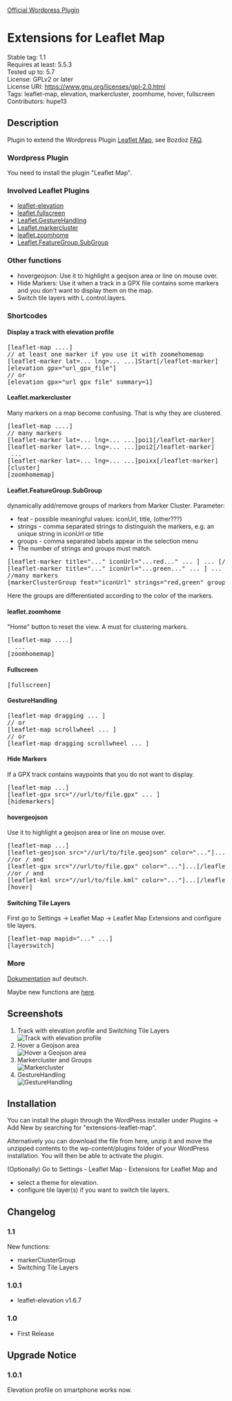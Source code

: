 <a href="https://wordpress.org/plugins/extensions-leaflet-map/">Official Wordpress Plugin</a>

# Extensions for Leaflet Map

Stable tag: 1.1  
Requires at least: 5.5.3  
Tested up to: 5.7  
License: GPLv2 or later  
License URI: https://www.gnu.org/licenses/gpl-2.0.html  
Tags: leaflet-map, elevation, markercluster, zoomhome, hover, fullscreen  
Contributors: hupe13

## Description

Plugin to extend the Wordpress Plugin <a href="https://wordpress.org/plugins/leaflet-map/">Leaflet Map</a>, see Bozdoz <a href="https://github.com/bozdoz/wp-plugin-leaflet-map#how-can-i-add-another-leaflet-plugin">FAQ</a>.

### Wordpress Plugin

You need to install the plugin "Leaflet Map".

### Involved Leaflet Plugins

*   [leaflet-elevation](https://github.com/Raruto/leaflet-elevation)
*   [leaflet.fullscreen](https://github.com/brunob/leaflet.fullscreen)
*   [Leaflet.GestureHandling](https://github.com/elmarquis/Leaflet.GestureHandling)
*   [Leaflet.markercluster](https://github.com/Leaflet/Leaflet.markercluster)
*   [leaflet.zoomhome](https://github.com/torfsen/leaflet.zoomhome)
*   [Leaflet.FeatureGroup.SubGroup](https://github.com/ghybs/Leaflet.FeatureGroup.SubGroup)

### Other functions

*   hovergeojson: Use it to highlight a geojson area or line on mouse over.
*   Hide Markers: Use it when a track in a GPX file contains some markers and you don't want to display them on the map.
*   Switch tile layers with L.control.layers.

### Shortcodes

#### Display a track with elevation profile

<pre>
[leaflet-map ....]
// at least one marker if you use it with zoomehomemap
[leaflet-marker lat=... lng=... ...]Start[/leaflet-marker]
[elevation gpx="url_gpx_file"]
// or
[elevation gpx="url_gpx_file" summary=1]
</pre>

#### Leaflet.markercluster

Many markers on a map become confusing. That is why they are clustered.

<pre>
[leaflet-map ....]
// many markers
[leaflet-marker lat=... lng=... ...]poi1[/leaflet-marker]
[leaflet-marker lat=... lng=... ...]poi2[/leaflet-marker]
 ...
[leaflet-marker lat=... lng=... ...]poixx[/leaflet-marker]
[cluster]
[zoomhomemap]
</pre>

#### Leaflet.FeatureGroup.SubGroup

dynamically add/remove groups of markers from Marker Cluster.
Parameter:
*   feat - possible meaningful values: iconUrl, title, (other???)
*   strings - comma separated strings to distinguish the markers, e.g. an unique string in iconUrl or title
*   groups - comma separated labels appear in the selection menu
*   The number of strings and groups must match.

<pre>
[leaflet-marker title="..." iconUrl="...red..." ... ] ... [/leaflet-marker]
[leaflet-marker title="..." iconUrl="...green..." ... ] ... [/leaflet-marker]
//many markers
[markerClusterGroup feat="iconUrl" strings="red,green" groups="rot,gruen"]
</pre>
Here the groups are differentiated according to the color of the markers.

#### leaflet.zoomhome

"Home" button to reset the view. A must for clustering markers.

<pre>
[leaflet-map ....]
  ...
[zoomhomemap]
</pre>

#### Fullscreen

<pre>
[fullscreen]
</pre>

#### GestureHandling

<pre>
[leaflet-map dragging ... ]
// or
[leaflet-map scrollwheel ... ]
// or
[leaflet-map dragging scrollwheel ... ]
</pre>

#### Hide Markers

If a GPX track contains waypoints that you do not want to display.

<pre>
[leaflet-map ...]
[leaflet-gpx src="//url/to/file.gpx" ... ]
[hidemarkers]
</pre>

#### hovergeojson

Use it to highlight a geojson area or line on mouse over.

<pre>
[leaflet-map ...]
[leaflet-geojson src="//url/to/file.geojson" color="..."]...[/leaflet-geojson]
//or / and
[leaflet-gpx src="//url/to/file.gpx" color="..."]...[/leaflet-gpx]
//or / and
[leaflet-kml src="//url/to/file.kml" color="..."]...[/leaflet-kml]
[hover]
</pre>

#### Switching Tile Layers

First go to Settings -> Leaflet Map -> Leaflet Map Extensions and configure tile layers.

<pre>
[leaflet-map mapid="..." ...]
[layerswitch]
</pre>

### More

<a href="https://phw-web.de/doku/leaflet/">Dokumentation</a> auf deutsch.

Maybe new functions are <a href="https://github.com/hupe13/extensions-leaflet-map-testing">here</a>.

## Screenshots

1. Track with elevation profile and Switching Tile Layers<br>![Track with elevation profile](.wordpress-org/screenshot-1.png)
2. Hover a Geojson area<br>![Hover a Geojson area](.wordpress-org/screenshot-2.png)
3. Markercluster and Groups<br>![Markercluster](.wordpress-org/screenshot-3.png)
4. GestureHandling<br>![GestureHandling](.wordpress-org/screenshot-4.png)

## Installation

You can install the plugin through the WordPress installer under Plugins → Add New by searching for "extensions-leaflet-map".

Alternatively you can download the file from here, unzip it and move the unzipped contents to the wp-content/plugins folder of your WordPress installation. You will then be able to activate the plugin.

(Optionally) Go to Settings - Leaflet Map - Extensions for Leaflet Map and
* select a theme for elevation.
* configure tile layer(s) if you want to switch tile layers.

## Changelog

### 1.1
New functions:
* markerClusterGroup
* Switching Tile Layers

### 1.0.1
* leaflet-elevation v1.6.7

### 1.0
* First Release

## Upgrade Notice

### 1.0.1
Elevation profile on smartphone works now.
